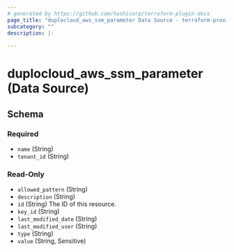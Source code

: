 ```yaml
---
# generated by https://github.com/hashicorp/terraform-plugin-docs
page_title: "duplocloud_aws_ssm_parameter Data Source - terraform-provider-duplocloud"
subcategory: ""
description: |-
  
---
```


# duplocloud_aws_ssm_parameter (Data Source)





<!-- schema generated by tfplugindocs -->
## Schema

### Required

- `name` (String)
- `tenant_id` (String)

### Read-Only

- `allowed_pattern` (String)
- `description` (String)
- `id` (String) The ID of this resource.
- `key_id` (String)
- `last_modified_date` (String)
- `last_modified_user` (String)
- `type` (String)
- `value` (String, Sensitive)
